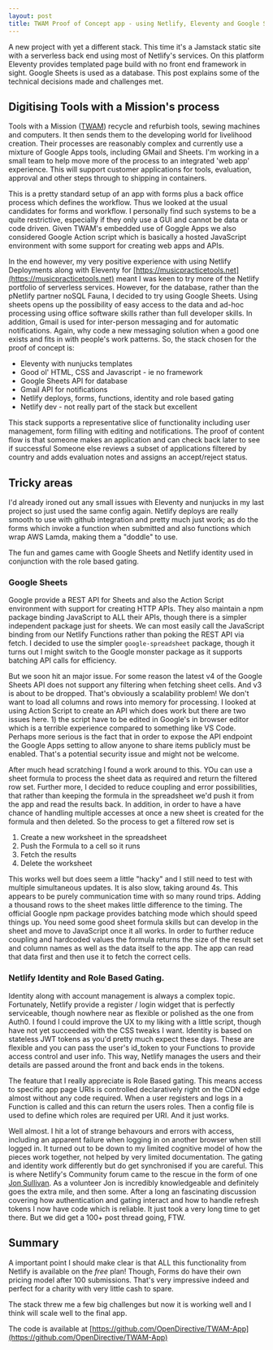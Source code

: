 ```yaml
---
layout: post
title: TWAM Proof of Concept app - using Netlify, Eleventy and Google Sheets
---
```


<div class="message">
A new project with yet a different stack. This time it's a Jamstack static site with a serverless back end using most of Netlify's services. On this platform Eleventy provides templated page build with no front end framework in sight. Google Sheets is used as a database. This post explains some of the technical decisions made and challenges met.
</div>

## Digitising Tools with a Mission's process

Tools with a Mission ([TWAM](https://www.twam.uk/)) recycle and refurbish tools, sewing machines and computers. It then sends them to the developing world for livelihood creation. Their processes are reasonably complex and currently use a mixture of Google Apps tools, including GMail and Sheets. I'm working in a small team to help move more of the process to an integrated 'web app' experience. This will support customer applications for tools, evaluation, approval and other steps through to shipping in containers.

This is a pretty standard setup of an app with forms plus a back office process which defines the  workflow. Thus we looked at the usual candidates for forms and workflow. I personally find such systems to be a quite restrictive, especially if they only use a GUI and cannot be data or code driven. Given TWAM's embedded use of Goggle Apps we also considered Google Action script which is basically a hosted JavaScript environment with some support for creating web apps and APIs.

In the end however, my very positive experience with using Netlify Deployments along with Eleventy for [https://musicpracticetools.net](https://musicpracticetools.net) meant I was keen to try more of the Netlify portfolio of serverless services. However, for the database, rather than the pNetlify partner noSQL Fauna, I decided to try using Google Sheets. Using sheets opens up the possibility of easy access to the data and ad-hoc processing using office software skills rather than full developer skills. In addition, Gmail is used for inter-person messaging and for automatic notifications. Again, why code a new messaging solution when a good one exists and fits in with people's work patterns. So, the stack chosen for the proof of concept is:

* Eleventy with nunjucks templates
* Good ol' HTML, CSS and Javascript - ie no framework
* Google Sheets API for database
* Gmail API for notifications
* Netlify deploys, forms, functions, identity and role based gating
* Netlify dev - not really part of the stack but excellent

This stack supports a representative slice of functionality including user management, form filling with editing and notifications. The proof of content flow is that someone makes an application and can check back later to see if successful Someone else reviews a subset of applications filtered by country and adds evaluation notes and assigns an accept/reject status.

## Tricky areas

I'd already ironed out any small issues with Eleventy and nunjucks in my last project so just used the same config again. Netlify deploys are really smooth to use with github integration and pretty much just work; as do the forms which invoke a function when submitted and also functions which wrap AWS Lamda, making them a "doddle" to use.

The fun and games came with Google Sheets and Netlify identity used in conjunction with the role based gating.

### Google Sheets

Google provide a REST API for Sheets and also the Action Script environment with support for creating HTTP APIs. They also maintain a npm package binding JavaScript to ALL their APIs, though there is a simpler independent package just for sheets. We can most easily call the JavaScript binding from our Netlify Functions rather than poking the REST API via fetch. I decided to use the simpler `google-spreadsheet` package, though it turns out I might switch to the Google monster package as it supports batching API calls for efficiency.

But we soon hit an major issue. For some reason the latest v4 of the Google Sheets API does not support any filtering when fetching sheet cells. And v3 is about to be dropped. That's obviously a scalability problem! We don't want to load all columns and rows into memory for processing. I looked at using Action Script to create an API which does work but there are two issues here. 1) the script have to be edited in Google's in browser editor which is a terrible experience compared to something like VS Code. Perhaps more serious is the fact that in order to expose the API endpoint the Google Apps setting to allow anyone to share items publicly must be enabled. That's a potential security issue and might not be welcome.

After much head scratching I found a work around to this. YOu can use a sheet formula to process the sheet data as required and return the filtered row set. Further more, I decided to reduce coupling and error possibilities, that rather than keeping the formula in the spreadsheet we'd push it from the app and read the results back. In addition, in order to have a have chance of handling multiple accesses at once a new sheet is created for the formula and then deleted. So the process to get a filtered row set is

1. Create a new worksheet in the spreadsheet
2. Push the Formula to a cell so it runs
3. Fetch the results
4. Delete the worksheet

This works well but does seem a little "hacky" and I still need to test with multiple simultaneous updates. It is also slow, taking around 4s. This appears to be purely communication time with so many round trips. Adding a thousand rows to the sheet makes little difference to the timing. The official Google npm package provides batching mode which should speed things up. You need some good sheet formula skills but can develop in the sheet and move to JavaScript once it all works. In order to further reduce coupling and hardcoded values the formula returns the size of the result set and column names as well as the data itself to the app. The app can read that data first and then use it to fetch the correct cells.

### Netlify Identity and Role Based Gating.

Identity along with account management is always a complex topic. Fortunately, Netlify provide a register / login widget that is perfectly serviceable, though nowhere near as flexible or polished as the one from Auth0. I found I could improve the UX to my liking with a little script, though have not yet succeeded with the CSS tweaks I want. Identity is based on stateless JWT tokens as you'd pretty much expect these days. These are flexible and you can pass the user's id_token to your Functions to provide access control and user info. This way, Netlify manages the users and their details are passed around the front and back ends in the tokens.

The feature that I really appreciate is Role Based gating. This means access to specific app page URIs is controlled declaratively right on the CDN edge almost without any code required. When a user registers and logs in a Function is called and this can return the users roles. Then a config file is used to define which roles are required per URI. And it just works.

Well almost. I hit a lot of strange behavours and errors with access, including an apparent failure when logging in on another browser when still logged in. It turned out to be down to my limited cognitive model of how the pieces work together, not helped by very limited documentation. The gating and identity work differently but do get synchronised if you are careful. This is where Netlify's Community forum came to the rescue in the form of one [Jon Sullivan](https://jon.fm). As a volunteer Jon is incredibly knowledgeable and definitely goes the extra mile, and then some. After a long an fascinating discussion covering how authentication and gating interact and how to handle refresh tokens I now have code which is reliable. It just took a very long time to get there. But we did get a 100+ post thread going, FTW.

## Summary

A important point I should make clear is that ALL this functionality from Netlify is available on the *free* plan! Though, Forms do have their own pricing model after 100 submissions. That's very impressive indeed and perfect for a charity with very little cash to spare.

The stack threw me a few big challenges but now it is working well and I think will scale well to the final app.

The code is available at [https://github.com/OpenDirective/TWAM-App](https://github.com/OpenDirective/TWAM-App)
